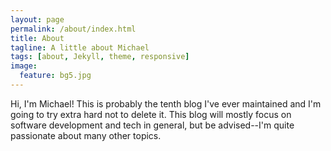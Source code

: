 ```yaml
---
layout: page
permalink: /about/index.html
title: About
tagline: A little about Michael
tags: [about, Jekyll, theme, responsive]
image:
  feature: bg5.jpg
---
```


Hi, I'm Michael! This is probably the tenth blog I've ever maintained and I'm going to try extra hard not to delete it. This blog will mostly focus on software development and tech in general, but be advised--I'm quite passionate about many other topics.



